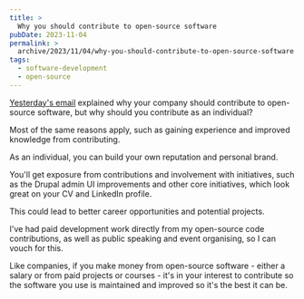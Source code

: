 ```yaml
---
title: >
  Why you should contribute to open-source software
pubDate: 2023-11-04
permalink: >
  archive/2023/11/04/why-you-should-contribute-to-open-source-software
tags:
  - software-development
  - open-source
---
```


[Yesterday's email][yesterday] explained why your company should contribute to open-source software, but why should you contribute as an individual?

Most of the same reasons apply, such as gaining experience and improved knowledge from contributing.

As an individual, you can build your own reputation and personal brand.

You'll get exposure from contributions and involvement with initiatives, such as the Drupal admin UI improvements and other core initiatives, which look great on your CV and LinkedIn profile.

This could lead to better career opportunities and potential projects.

I've had paid development work directly from my open-source code contributions, as well as public speaking and event organising, so I can vouch for this.

Like companies, if you make money from open-source software - either a salary or from paid projects or courses - it's in your interest to contribute so the software you use is maintained and improved so it's the best it can be.

[yesterday]: https://www.oliverdavies.uk/archive/2023/11/03/why-your-company-should-contribute-to-open-source-software
